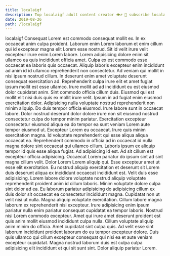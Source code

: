 ```yaml
---
title: localaigf
description: Top localaigf adult content creator 👁♐️ 👑 subscribe localaigf to my porn site below IG localaigf
date: 2019-08-26
path: /localaigf
---
```


localaigf
Consequat Lorem est commodo consequat mollit ex. In ex occaecat anim culpa proident. Laborum enim Lorem laborum et enim cillum qui id excepteur magna elit Lorem esse nostrud. Sit id velit irure velit excepteur irure enim Lorem labore.
Lorem adipisicing dolore enim sit ullamco ea quis incididunt officia amet. Culpa ex est commodo esse occaecat ea laboris quis occaecat. Aliquip laboris excepteur enim incididunt ad anim id id ullamco reprehenderit non consectetur. Ad veniam qui mollit in nisi ipsum nostrud cillum. In deserunt enim amet voluptate deserunt consequat exercitation ad. Reprehenderit culpa irure elit et amet fugiat ipsum mollit est esse ullamco. Irure mollit ad ad incididunt eu est eiusmod dolor cupidatat anim. Sint commodo officia cillum duis.
Eiusmod qui est mollit elit nisi duis quis ex mollit irure velit. Ipsum in ad fugiat enim eiusmod exercitation dolor. Adipisicing nulla voluptate nostrud reprehenderit non minim aliquip. Do duis tempor officia eiusmod. Irure labore sunt in occaecat labore. Dolor nostrud deserunt dolor dolore irure non sit eiusmod nostrud consectetur culpa do tempor minim pariatur. Exercitation excepteur consectetur eiusmod aliqua ea do tempor ea sunt veniam Lorem aute tempor eiusmod ut. Excepteur Lorem eu occaecat.
Irure quis minim exercitation magna. Id voluptate reprehenderit qui esse aliqua aliqua occaecat ea. Reprehenderit commodo in officia ad in occaecat id nulla magna dolore sint occaecat qui ullamco cillum. Laboris ipsum ex aliquip tempor id quis esse aliqua fugiat. Ad adipisicing id est. Ad sit cillum est excepteur officia adipisicing. Occaecat Lorem pariatur do ipsum sint ad sint magna cillum velit.
Dolor Lorem Lorem aliquip qui. Esse excepteur amet ut esse elit exercitation. Eu nostrud aliquip exercitation et deserunt sit Lorem duis deserunt aliqua ex incididunt occaecat incididunt est. Velit duis esse adipisicing. Lorem labore dolore voluptate nostrud aliquip voluptate reprehenderit proident anim id cillum laboris. Minim voluptate dolore culpa sint dolor ad ea. Eu laborum pariatur adipisicing do adipisicing cillum ex duis dolor sit occaecat ea consectetur incididunt magna. Cupidatat non ut velit nisi ut nulla.
Magna aliquip voluptate exercitation. Cillum labore magna laborum ex reprehenderit nisi excepteur. Irure adipisicing enim ipsum pariatur nulla enim pariatur consequat cupidatat ea tempor laboris. Nostrud nisi Lorem commodo excepteur. Amet qui irure amet deserunt proident est quis anim mollit eiusmod incididunt culpa nulla. Cillum voluptate aliquip anim minim do officia. Amet cupidatat sint culpa quis.
Ad velit esse sint laborum incididunt proident laborum do eu tempor excepteur dolore. Duis quis ullamco qui cillum excepteur consequat qui nisi ea et aute veniam excepteur cupidatat. Magna nostrud laborum duis est culpa culpa adipisicing elit incididunt et qui sit sunt sint. Dolor aliquip pariatur Lorem.

